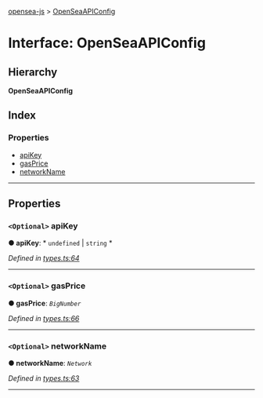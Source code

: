 [opensea-js](../README.md) > [OpenSeaAPIConfig](../interfaces/openseaapiconfig.md)

# Interface: OpenSeaAPIConfig

## Hierarchy

**OpenSeaAPIConfig**

## Index

### Properties

* [apiKey](openseaapiconfig.md#apikey)
* [gasPrice](openseaapiconfig.md#gasprice)
* [networkName](openseaapiconfig.md#networkname)

---

## Properties

<a id="apikey"></a>

### `<Optional>` apiKey

**● apiKey**: * `undefined` &#124; `string`
*

*Defined in [types.ts:64](https://github.com/ProjectOpenSea/opensea-js/blob/03a1831/src/types.ts#L64)*

___
<a id="gasprice"></a>

### `<Optional>` gasPrice

**● gasPrice**: *`BigNumber`*

*Defined in [types.ts:66](https://github.com/ProjectOpenSea/opensea-js/blob/03a1831/src/types.ts#L66)*

___
<a id="networkname"></a>

### `<Optional>` networkName

**● networkName**: *`Network`*

*Defined in [types.ts:63](https://github.com/ProjectOpenSea/opensea-js/blob/03a1831/src/types.ts#L63)*

___

